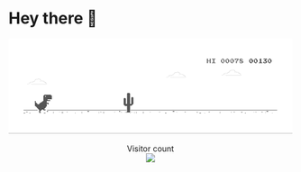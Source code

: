 # Hey there :wave:

[![](https://github.com/cangshudada/cangshudada/blob/main/dino.gif)](#)

<p align="center"> 
  Visitor count<br>
  <img src="https://profile-counter.glitch.me/sagar-viradiya/count.svg" />
</p>
